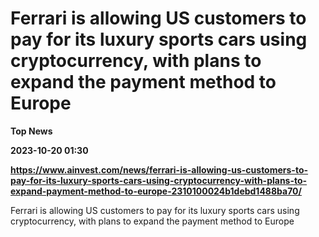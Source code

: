 # Ferrari is allowing US customers to pay for its luxury sports cars using cryptocurrency, with plans to expand the payment method to Europe
**Top News**

**2023-10-20 01:30**

**https://www.ainvest.com/news/ferrari-is-allowing-us-customers-to-pay-for-its-luxury-sports-cars-using-cryptocurrency-with-plans-to-expand-payment-method-to-europe-2310100024b1debd1488ba70/**

Ferrari is allowing US customers to pay for its luxury sports cars using cryptocurrency, with plans to expand the payment method to Europe